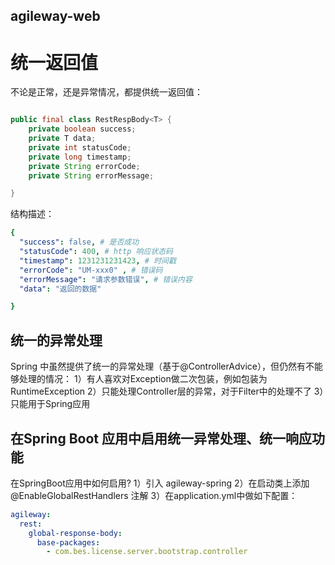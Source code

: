## agileway-web

# 统一返回值
不论是正常，还是异常情况，都提供统一返回值：

```java

public final class RestRespBody<T> {
    private boolean success;
    private T data;
    private int statusCode;
    private long timestamp;
    private String errorCode;
    private String errorMessage;

}
```

结构描述：

```yaml
{
  "success": false, # 是否成功
  "statusCode": 400, # http 响应状态码
  "timestamp": 1231231231423, # 时间戳
  "errorCode": "UM-xxx0" , # 错误码
  "errorMessage": "请求参数错误", # 错误内容
  "data": "返回的数据"

}
```

## 统一的异常处理
Spring 中虽然提供了统一的异常处理（基于@ControllerAdvice），但仍然有不能够处理的情况：
1）有人喜欢对Exception做二次包装，例如包装为RuntimeException
2）只能处理Controller层的异常，对于Filter中的处理不了
3）只能用于Spring应用


## 在Spring Boot 应用中启用统一异常处理、统一响应功能

在SpringBoot应用中如何启用?
1）引入 agileway-spring
2）在启动类上添加 @EnableGlobalRestHandlers 注解
3）在application.yml中做如下配置：

```yaml
agileway:
  rest:
    global-response-body:
      base-packages:
        - com.bes.license.server.bootstrap.controller
```



